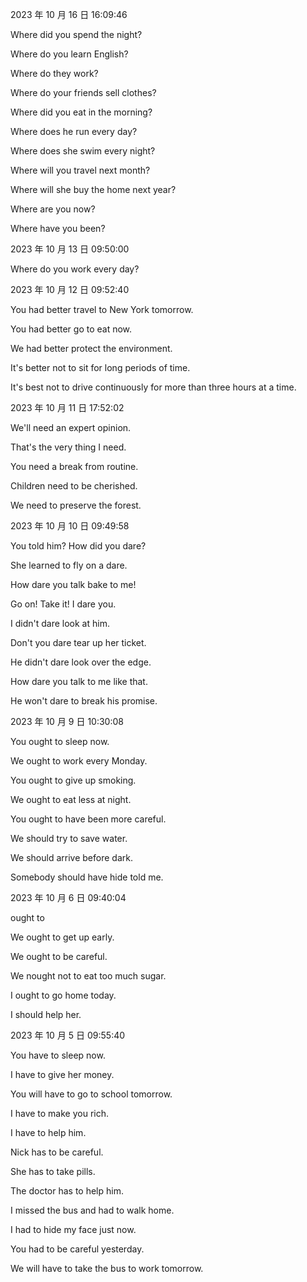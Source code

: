 2023 年 10 月 16 日 16:09:46

Where did you spend the night?

Where do you learn English?

Where do they work?

Where do your friends sell clothes?

Where did you eat in the morning?

Where does he run every day?

Where does she swim every night?

Where will you travel next month?

Where will she buy the home next year?

Where are you now?

Where have you been?

2023 年 10 月 13 日 09:50:00

Where do you work every day?

2023 年 10 月 12 日 09:52:40

You had better travel to New York tomorrow.

You had better go to eat now.

We had better protect the environment.

It's better not to sit for long periods of time.

It's best not to drive continuously for more than three hours at a time.

2023 年 10 月 11 日 17:52:02

We'll need an expert opinion.

That's the very thing I need.

You need a break from routine.

Children need to be cherished.

We need to preserve the forest.

2023 年 10 月 10 日 09:49:58

You told him? How did you dare?

She learned to fly on a dare.

How dare you talk bake to me!

Go on! Take it! I dare you.

I didn't dare look at him.

Don't you dare tear up her ticket.

He didn't dare look over the edge.

How dare you talk to me like that.

He won't dare to break his promise.

2023 年 10 月 9 日 10:30:08

You ought to sleep now.

We ought to work every Monday.

You ought to give up smoking.

We ought to eat less at night.

You ought to have been more careful.

We should try to save water.

We should arrive before dark.

Somebody should have hide told me.

2023 年 10 月 6 日 09:40:04

ought to

We ought to get up early.

We ought to be careful.

We nought not to eat too much sugar.

I ought to go home today.

I should help her.

2023 年 10 月 5 日 09:55:40

You have to sleep now.

I have to give her money.

You will have to go to school tomorrow.

I have to make you rich.

I have to help him.

Nick has to be careful.

She has to take pills.

The doctor has to help him.

I missed the bus and had to walk home.

I had to hide my face just now.

You had to be careful yesterday.

We will have to take the bus to work tomorrow.

